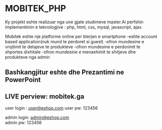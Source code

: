# MOBITEK_PHP
Ky projekt eshte realizuar nga une gjate studimeve master.Ai perfshin implementimin e teknologjive : php, html, css, mysql, javascript, ajax.

Mobitek eshte nje  platforme online per blerjen e smartphone
-eshte account based application(nuk mund te perdoret si guest)
-ofron mundesine e vrojtimit te detajeve te produkteve
-ofron mundesine e perdorimit te shportes dixhitale
-ofron mundesine e menaxhimit te shitjeve dhe produkteve nga admin

Bashkangjitur eshte dhe Prezantimi ne PowerPoint
---
LIVE perview: mobitek.ga
----
user login : user@eshop.com
user pw: 123456

admin login: admin@eshop.com  
admin pw: 123456


